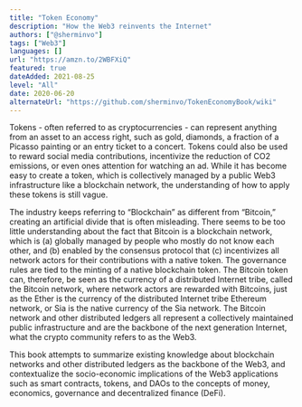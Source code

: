 ```yaml
---
title: "Token Economy"
description: "How the Web3 reinvents the Internet"
authors: ["@sherminvo"]
tags: ["Web3"]
languages: []
url: "https://amzn.to/2WBFXiQ"
featured: true
dateAdded: 2021-08-25
level: "All"
date: 2020-06-20
alternateUrl: "https://github.com/sherminvo/TokenEconomyBook/wiki"
---
```


Tokens - often referred to as cryptocurrencies - can represent anything from an asset to an access right, such as gold, diamonds, a fraction of a Picasso painting or an entry ticket to a concert. Tokens could also be used to reward social media contributions, incentivize the reduction of CO2 emissions, or even ones attention for watching an ad. While it has become easy to create a token, which is collectively managed by a public Web3 infrastructure like a blockchain network, the understanding of how to apply these tokens is still vague.

The industry keeps referring to “Blockchain” as different from “Bitcoin,” creating an artificial divide that is often misleading. There seems to be too little understanding about the fact that Bitcoin is a blockchain network, which is (a) globally managed by people who mostly do not know each other, and (b) enabled by the consensus protocol that (c) incentivizes all network actors for their contributions with a native token. The governance rules are tied to the minting of a native blockchain token. The Bitcoin token can, therefore, be seen as the currency of a distributed Internet tribe, called the Bitcoin network, where network actors are rewarded with Bitcoins, just as the Ether is the currency of the distributed Internet tribe Ethereum network, or Sia is the native currency of the Sia network. The Bitcoin network and other distributed ledgers all represent a collectively maintained public infrastructure and are the backbone of the next generation Internet, what the crypto community refers to as the Web3.

This book attempts to summarize existing knowledge about blockchain networks and other distributed ledgers as the backbone of the Web3, and contextualize the socio-economic implications of the Web3 applications such as smart contracts, tokens, and DAOs to the concepts of money, economics, governance and decentralized finance (DeFi).